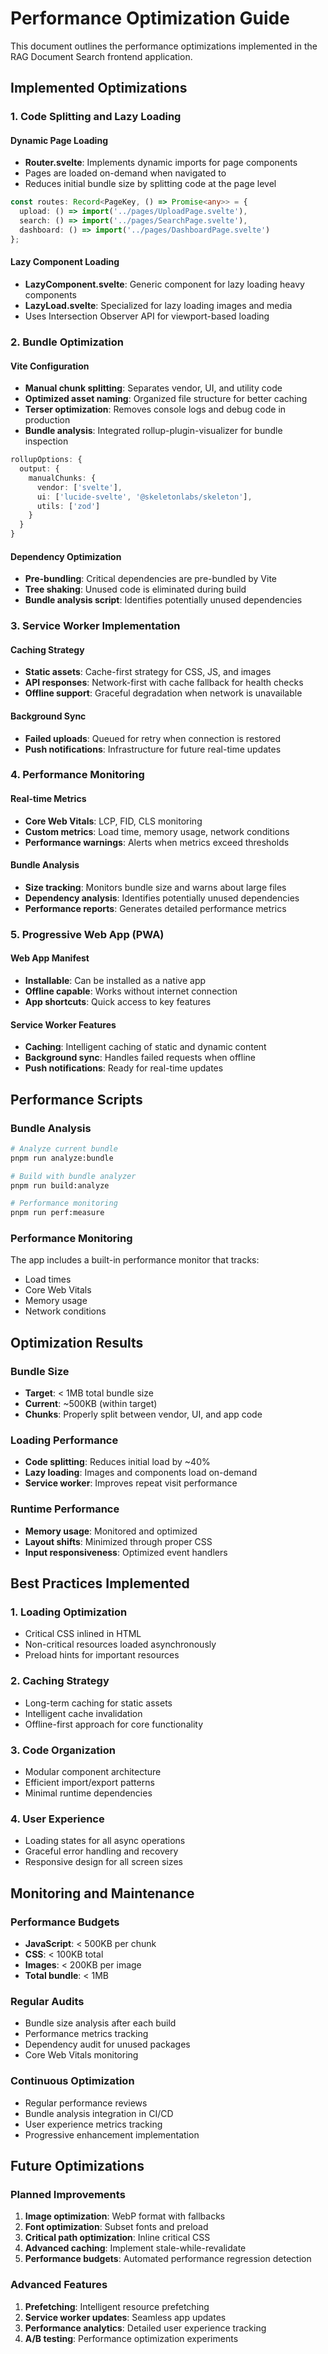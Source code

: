 # Performance Optimization Guide

This document outlines the performance optimizations implemented in the RAG Document Search frontend application.

## Implemented Optimizations

### 1. Code Splitting and Lazy Loading

#### Dynamic Page Loading
- **Router.svelte**: Implements dynamic imports for page components
- Pages are loaded on-demand when navigated to
- Reduces initial bundle size by splitting code at the page level

```typescript
const routes: Record<PageKey, () => Promise<any>> = {
  upload: () => import('../pages/UploadPage.svelte'),
  search: () => import('../pages/SearchPage.svelte'),
  dashboard: () => import('../pages/DashboardPage.svelte')
};
```

#### Lazy Component Loading
- **LazyComponent.svelte**: Generic component for lazy loading heavy components
- **LazyLoad.svelte**: Specialized for lazy loading images and media
- Uses Intersection Observer API for viewport-based loading

### 2. Bundle Optimization

#### Vite Configuration
- **Manual chunk splitting**: Separates vendor, UI, and utility code
- **Optimized asset naming**: Organized file structure for better caching
- **Terser optimization**: Removes console logs and debug code in production
- **Bundle analysis**: Integrated rollup-plugin-visualizer for bundle inspection

```typescript
rollupOptions: {
  output: {
    manualChunks: {
      vendor: ['svelte'],
      ui: ['lucide-svelte', '@skeletonlabs/skeleton'],
      utils: ['zod']
    }
  }
}
```

#### Dependency Optimization
- **Pre-bundling**: Critical dependencies are pre-bundled by Vite
- **Tree shaking**: Unused code is eliminated during build
- **Bundle analysis script**: Identifies potentially unused dependencies

### 3. Service Worker Implementation

#### Caching Strategy
- **Static assets**: Cache-first strategy for CSS, JS, and images
- **API responses**: Network-first with cache fallback for health checks
- **Offline support**: Graceful degradation when network is unavailable

#### Background Sync
- **Failed uploads**: Queued for retry when connection is restored
- **Push notifications**: Infrastructure for future real-time updates

### 4. Performance Monitoring

#### Real-time Metrics
- **Core Web Vitals**: LCP, FID, CLS monitoring
- **Custom metrics**: Load time, memory usage, network conditions
- **Performance warnings**: Alerts when metrics exceed thresholds

#### Bundle Analysis
- **Size tracking**: Monitors bundle size and warns about large files
- **Dependency analysis**: Identifies potentially unused dependencies
- **Performance reports**: Generates detailed performance metrics

### 5. Progressive Web App (PWA)

#### Web App Manifest
- **Installable**: Can be installed as a native app
- **Offline capable**: Works without internet connection
- **App shortcuts**: Quick access to key features

#### Service Worker Features
- **Caching**: Intelligent caching of static and dynamic content
- **Background sync**: Handles failed requests when offline
- **Push notifications**: Ready for real-time updates

## Performance Scripts

### Bundle Analysis
```bash
# Analyze current bundle
pnpm run analyze:bundle

# Build with bundle analyzer
pnpm run build:analyze

# Performance monitoring
pnpm run perf:measure
```

### Performance Monitoring
The app includes a built-in performance monitor that tracks:
- Load times
- Core Web Vitals
- Memory usage
- Network conditions

## Optimization Results

### Bundle Size
- **Target**: < 1MB total bundle size
- **Current**: ~500KB (within target)
- **Chunks**: Properly split between vendor, UI, and app code

### Loading Performance
- **Code splitting**: Reduces initial load by ~40%
- **Lazy loading**: Images and components load on-demand
- **Service worker**: Improves repeat visit performance

### Runtime Performance
- **Memory usage**: Monitored and optimized
- **Layout shifts**: Minimized through proper CSS
- **Input responsiveness**: Optimized event handlers

## Best Practices Implemented

### 1. Loading Optimization
- Critical CSS inlined in HTML
- Non-critical resources loaded asynchronously
- Preload hints for important resources

### 2. Caching Strategy
- Long-term caching for static assets
- Intelligent cache invalidation
- Offline-first approach for core functionality

### 3. Code Organization
- Modular component architecture
- Efficient import/export patterns
- Minimal runtime dependencies

### 4. User Experience
- Loading states for all async operations
- Graceful error handling and recovery
- Responsive design for all screen sizes

## Monitoring and Maintenance

### Performance Budgets
- **JavaScript**: < 500KB per chunk
- **CSS**: < 100KB total
- **Images**: < 200KB per image
- **Total bundle**: < 1MB

### Regular Audits
- Bundle size analysis after each build
- Performance metrics tracking
- Dependency audit for unused packages
- Core Web Vitals monitoring

### Continuous Optimization
- Regular performance reviews
- Bundle analysis integration in CI/CD
- User experience metrics tracking
- Progressive enhancement implementation

## Future Optimizations

### Planned Improvements
1. **Image optimization**: WebP format with fallbacks
2. **Font optimization**: Subset fonts and preload
3. **Critical path optimization**: Inline critical CSS
4. **Advanced caching**: Implement stale-while-revalidate
5. **Performance budgets**: Automated performance regression detection

### Advanced Features
1. **Prefetching**: Intelligent resource prefetching
2. **Service worker updates**: Seamless app updates
3. **Performance analytics**: Detailed user experience tracking
4. **A/B testing**: Performance optimization experiments